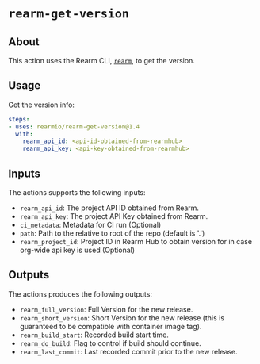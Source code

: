 # `rearm-get-version`

## About
This action uses the Rearm CLI, [`rearm`](https://github.com/rearmio/rearm), to get the version.

## Usage

Get the version info:

```yaml
steps:
- uses: rearmio/rearm-get-version@1.4
  with:
    rearm_api_id: <api-id-obtained-from-rearmhub>
    rearm_api_key: <api-key-obtained-from-rearmhub>
```

## Inputs
The actions supports the following inputs:

- `rearm_api_id`: The project API ID obtained from Rearm.
- `rearm_api_key`: The project API Key obtained from Rearm.
- `ci_metadata`: Metadata for CI run (Optional)
- `path`: Path to the relative to root of the repo (default is '.')
- `rearm_project_id`: Project ID in Rearm Hub to obtain version for in case org-wide api key is used (Optional)

## Outputs
The actions produces the following outputs:

- `rearm_full_version`: Full Version for the new release.
- `rearm_short_version`: Short Version for the new release (this is guaranteed to be compatible with container image tag).
- `rearm_build_start`: Recorded build start time.
- `rearm_do_build`: Flag to control if build should continue.
- `rearm_last_commit`: Last recorded commit prior to the new release.
